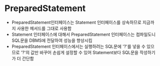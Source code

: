 PreparedStatement
============
* PreparedStatement인터페이스는 Statement 인터페이스를 상속하므로 지금까지 사용한 메서드를 그대로 사용함
* Statement 인터페이스에 대해서 PreparedStatement 인터페이스는 컴파일도니 SQL문을 DBMS에 전달하여 성능을 향상시킴
* PreparedStatement 인터페이스에서는 실행하려는 SQL문에 '?'를 넣을 수 있으므로 '?'의 값만 바꾸어 손쉽게 설정할 수 있어 Statement보다 SQL문을 작성하기가 더 간단함
